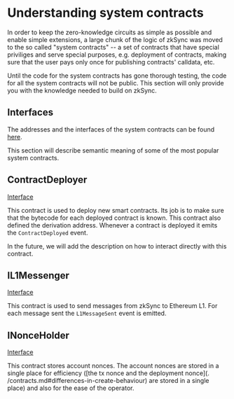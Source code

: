 # Understanding system contracts

In order to keep the zero-knowledge circuits as simple as possible and enable simple extensions, a large chunk of the logic of zkSync was moved to the so called "system contracts" -- a set of contracts that have special priviliges and serve special purposes, e.g. deployment of contracts, making sure that the user pays only once for publishing contracts' calldata, etc.

Until the code for the system contracts has gone thorough testing, the code for all the system contracts will not be public. This section will only provide you with the knowledge needed to build on zkSync.

## Interfaces

The addresses and the interfaces of the system contracts can be found [here](https://github.com/matter-labs/v2-testnet-contracts/blob/main/l2/system-contracts/Constants.sol).

This section will describe semantic meaning of some of the most popular system contracts.

## ContractDeployer

[Interface](https://github.com/matter-labs/v2-testnet-contracts/blob/6a93ff85d33dfff0008624eb9777d5a07a26c55d/l2/system-contracts/interfaces/IContractDeployer.sol#L5)

This contract is used to deploy new smart contracts. Its job is to make sure that the bytecode for each deployed contract is known. This contract also defined the derivation address. Whenever a contract is deployed it emits the `ContractDeployed` event.

In the future, we will add the description on how to interact directly with this contract.

## IL1Messenger

[Interface](https://github.com/matter-labs/v2-testnet-contracts/blob/6a93ff85d33dfff0008624eb9777d5a07a26c55d/l2/system-contracts/interfaces/IL1Messenger.sol#L5)

This contract is used to send messages from zkSync to Ethereum L1. For each message sent the `L1MessageSent` event is emitted.

## INonceHolder

[Interface](https://github.com/matter-labs/v2-testnet-contracts/blob/6a93ff85d33dfff0008624eb9777d5a07a26c55d/l2/system-contracts/interfaces/INonceHolder.sol#L5)

This contract stores account nonces. The account nonces are stored in a single place for efficiency ([the tx nonce and the deployment nonce](.
/contracts.md#differences-in-create-behaviour) are stored in a single place) and also for the ease of the operator.
